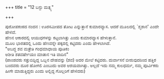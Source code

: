 +++
title = "12 ಬನ್ದು ಮತ್ಸ್ಯ"

+++
   
 ಪುರೋಪಕಂಠದ ನಂದನ : ಊರಸಮೀಪದ ತೋಟ ಎನ್ನುತ್ತಾನೆ ಕುಮಾರವ್ಯಾಸ. ಆದರೆ ಮೂಲದಲ್ಲಿ `ಶ್ಮಶಾನ' ಎಂದೇ ಹೇಳಿದೆ.   
 ಹೆಣನ ಆಕಾರದಲ್ಲಿ ಆಯುಧಗಳನ್ನು ಕಟ್ಟಲಾಗಿತ್ತು ಎಂದು ಕುಮಾರವ್ಯಾಸ ಹೇಳುತ್ತಾನೆ.   
ಮೂಲ ಭಾರತದಲ್ಲಿ ಒಂದು ಹೆಣವನ್ನೇ ಪಕ್ಕದಲ್ಲಿ ಕಟ್ಟಿದರು ಎಂದು ಹೇಳಲಾಗಿದೆ.   
"ಅಬದ್ಧ ಶವ ಮತ್ರೇತಿ ಗಂಧಮಾಧಾಯ ಪೂತಿಕಂ  
ಅಶೀತಿ ಶತವರ್ಷೇಯಂ ಮಾತಾನ ಇತಿ ವಾದಿನ"  
(ಪಾಂಡವರು ಸತ್ತುಬಿದ್ದಿದ್ದ ಒಬ್ಬನ ದೇಹವನ್ನು (ಶವ) ಅದರ ಮೇಲೆ ಕಟ್ಟಿದರು. ದುರ್ವಾಸನೆ ಬೀರುವುದರಿಂದ ಹತ್ತಿರ ಬಂದವರು ದೂರ ಹೋಗಲಿ ಎಂಬುದು ಅವರ ಆಶಯವಾಗಿತ್ತು. ಅಲ್ಲದೆ ಇದು ನಮ್ಮ ಕುಲಧರ್ಮ, ನಮ್ಮ ಪೂರ್ವಿಕರು ಹೀಗೇ ಮಾಡುತ್ತಿದ್ದರು ಎಂದು ಅಲ್ಲಿದ್ದ ಗೊಲ್ಲರಿಗೆ ಹೇಳಿದರು)